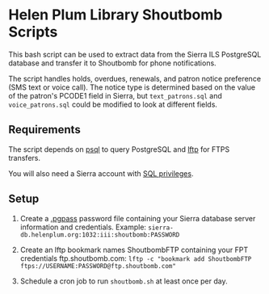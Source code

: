 # Helen Plum Library Shoutbomb Scripts
This bash script can be used to extract data from the Sierra ILS PostgreSQL database and transfer it to Shoutbomb for phone notifications.

The script handles holds, overdues, renewals, and patron notice preference (SMS text or voice call). The notice type is determined based on the value of the patron's PCODE1 field in Sierra, but `text_patrons.sql` and `voice_patrons.sql` could be modified to look at different fields.
  
## Requirements
The script depends on [psql](https://www.postgresql.org/docs/current/app-psql.html) to query PostgreSQL and [lftp](http://lftp.tech/) for FTPS transfers.

You will also need a Sierra account with [SQL privileges](https://csdirect.iii.com/sierrahelp/Default.php#ssql/ssql_getting_started.html). 
  
## Setup
1. Create a [.pgpass](http://www.postgresql.org/docs/current/static/libpq-pgpass.html) password file containing your Sierra database server information and credentials. Example:
`sierra-db.helenplum.org:1032:iii:shoutbomb:PASSWORD`
  
1. Create an lftp bookmark names ShoutbombFTP containing your FPT credentials ftp.shoutbomb.com:
`lftp -c "bookmark add ShoutbombFTP ftps://USERNAME:PASSWORD@ftp.shoutbomb.com"`

1. Schedule a cron job to run `shoutbomb.sh` at least once per day.

